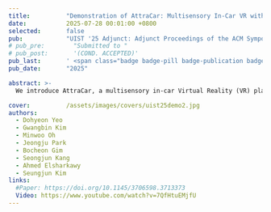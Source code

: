 ```yaml
---
title:          "Demonstration of AttraCar: Multisensory In-Car VR with Thermal, Airflow, and Motion Feedback through Built-In Vehicle Systems"
date:           2025-07-28 00:01:00 +0800
selected:       false
pub:            "UIST '25 Adjunct: Adjunct Proceedings of the ACM Symposium on User Interface Software and Technology"
# pub_pre:        "Submitted to "
# pub_post:       '(COND. ACCEPTED)'
pub_last:       ' <span class="badge badge-pill badge-publication badge-success">🏆Honourable Mention Jury, 🏆Best Demo People</span>'
pub_date:       "2025"

abstract: >-
  We introduce AttraCar, a multisensory in-car Virtual Reality (VR) platform that delivers thermal, airflow, and motion feedback using built-in vehicle systems. By controlling the Heating, Ventilation, and Air Conditioning (HVAC) system and the power seat, our platform enables the creation of multisensory, hardware-free in-car VR designed to enhance immersion and mitigate motion sickness. This demonstration allows attendees to experience these effects firsthand, showcasing a practical and scalable approach for future immersive automotive applications.

cover:          /assets/images/covers/uist25demo2.jpg
authors:
  - Dohyeon Yeo
  - Gwangbin Kim
  - Minwoo Oh
  - Jeongju Park
  - Bocheon Gim
  - Seongjun Kang
  - Ahmed Elsharkawy
  - Seungjun Kim
links:
  #Paper: https://doi.org/10.1145/3706598.3713373
  Video: https://www.youtube.com/watch?v=7QfHtuEMjfU
---
```

